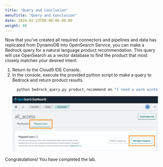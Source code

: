 ```yaml
---
title: "Query and Conclusion"
menuTitle: "Query and Conclusion"
date: 2024-02-23T00:00:00-00:00
weight: 80
---
```

Now that you've created all required connectors and pipelines and data has replicated from DynamoDB into OpenSearch Service, you can make a Bedrock query for a natural language product recommendation. This query will use OpenSearch as a vector database to find the product that most closely matches your desired intent.

 1. Return to the Cloud9 IDE Console.
 1. In the console, execute the provided python script to make a query to Bedrock and return product results.
    ```bash
      python bedrock_query.py product_recommend en "I need a warm winter coat" $METADATA_AWS_REGION $OPENSEARCH_ENDPOINT $MODEL_ID 
    ```
    ![Query results](/static/images/ddb-os-zetl7.jpg)

Congratulations! You have completed the lab.
